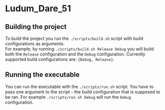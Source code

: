 # Ludum_Dare_51
## Building the project
To build the project you run the `./scripts/build.sh` script with build configurations as arguments.\
For example, by running `./scripts/build.sh Release Debug` you will build both the `Release` configuration and the `Debug` configuration.
Currently supported build configurations are: `{Debug, Release}`.
## Running the executable
You can run the executable with the `./scripts/run.sh` script. You have to pass one argument to the script - the build configuration that is supposed to be ran. For example `./scripts/run.sh Debug` will run the `Debug` configuration.

